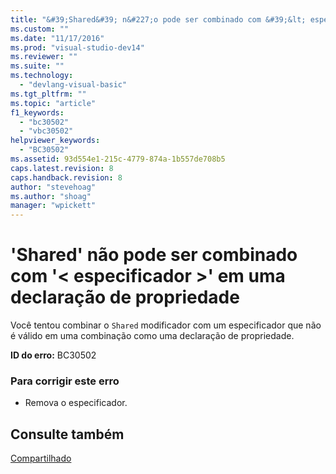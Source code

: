 ```yaml
---
title: "&#39;Shared&#39; n&#227;o pode ser combinado com &#39;&lt; especificador &gt;&#39; em uma declara&#231;&#227;o de propriedade | Microsoft Docs"
ms.custom: ""
ms.date: "11/17/2016"
ms.prod: "visual-studio-dev14"
ms.reviewer: ""
ms.suite: ""
ms.technology: 
  - "devlang-visual-basic"
ms.tgt_pltfrm: ""
ms.topic: "article"
f1_keywords: 
  - "bc30502"
  - "vbc30502"
helpviewer_keywords: 
  - "BC30502"
ms.assetid: 93d554e1-215c-4779-874a-1b557de708b5
caps.latest.revision: 8
caps.handback.revision: 8
author: "stevehoag"
ms.author: "shoag"
manager: "wpickett"
---
```

# &#39;Shared&#39; n&#227;o pode ser combinado com &#39;&lt; especificador &gt;&#39; em uma declara&#231;&#227;o de propriedade
Você tentou combinar o `Shared` modificador com um especificador que não é válido em uma combinação como uma declaração de propriedade.  
  
 **ID do erro:** BC30502  
  
### Para corrigir este erro  
  
-   Remova o especificador.  
  
## Consulte também  
 [Compartilhado](../../visual-basic/language-reference/modifiers/shared.md)